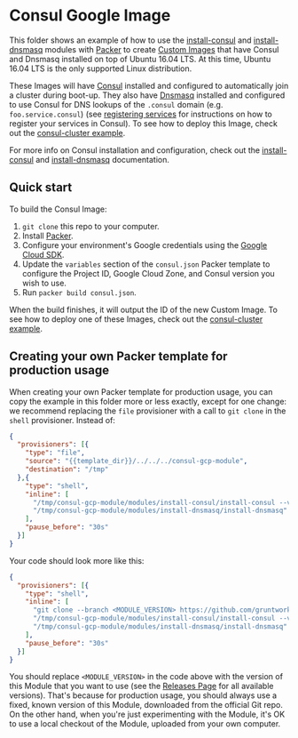 # Consul Google Image

This folder shows an example of how to use the [install-consul](https://github.com/hashicorp/terraform-google-consul/tree/master/modules/install-consul) and 
[install-dnsmasq](https://github.com/hashicorp/terraform-google-consul/tree/master/modules/install-dnsmasq) modules with [Packer](https://www.packer.io/) to create [Custom Images](
https://cloud.google.com/compute/docs/images) that have Consul and Dnsmasq installed on 
top of Ubuntu 16.04 LTS. At this time, Ubuntu 16.04 LTS is the only supported Linux distribution.

These Images will have [Consul](https://www.consul.io/) installed and configured to automatically join a cluster during 
boot-up. They also have [Dnsmasq](http://www.thekelleys.org.uk/dnsmasq/doc.html) installed and configured to use 
Consul for DNS lookups of the `.consul` domain (e.g. `foo.service.consul`) (see [registering 
services](https://www.consul.io/intro/getting-started/services.html) for instructions on how to register your services
in Consul). To see how to deploy this Image, check out the [consul-cluster example](https://github.com/hashicorp/terraform-google-consul/tree/master/examples/consul-cluster). 

For more info on Consul installation and configuration, check out the 
[install-consul](https://github.com/hashicorp/terraform-google-consul/tree/master/modules/install-consul) and [install-dnsmasq](https://github.com/hashicorp/terraform-google-consul/tree/master/modules/install-dnsmasq) documentation.



## Quick start

To build the Consul Image:

1. `git clone` this repo to your computer.
1. Install [Packer](https://www.packer.io/).
1. Configure your environment's Google credentials using the [Google Cloud SDK](https://cloud.google.com/sdk/).
1. Update the `variables` section of the `consul.json` Packer template to configure the Project ID, Google Cloud Zone, 
   and Consul version you wish to use.
1. Run `packer build consul.json`.

When the build finishes, it will output the ID of the new Custom Image. To see how to deploy one of these Images, check
out the  [consul-cluster example](https://github.com/hashicorp/terraform-google-consul/tree/master/examples/consul-cluster).




## Creating your own Packer template for production usage

When creating your own Packer template for production usage, you can copy the example in this folder more or less 
exactly, except for one change: we recommend replacing the `file` provisioner with a call to `git clone` in the `shell` 
provisioner. Instead of:

```json
{
  "provisioners": [{
    "type": "file",
    "source": "{{template_dir}}/../../../consul-gcp-module",
    "destination": "/tmp"
  },{
    "type": "shell",
    "inline": [
      "/tmp/consul-gcp-module/modules/install-consul/install-consul --version {{user `consul_version`}}",
      "/tmp/consul-gcp-module/modules/install-dnsmasq/install-dnsmasq"
    ],
    "pause_before": "30s"
  }]
}
```

Your code should look more like this:

```json
{
  "provisioners": [{
    "type": "shell",
    "inline": [
      "git clone --branch <MODULE_VERSION> https://github.com/gruntwork-io/consul-gcp-module.git /tmp/consul-gcp-module",
      "/tmp/consul-gcp-module/modules/install-consul/install-consul --version {{user `consul_version`}}",
      "/tmp/consul-gcp-module/modules/install-dnsmasq/install-dnsmasq"
    ],
    "pause_before": "30s"
  }]
}
```

You should replace `<MODULE_VERSION>` in the code above with the version of this Module that you want to use (see
the [Releases Page](https://github.com/hashicorp/terraform-google-consul/tree/master/releases) for all available versions). That's because for production usage, you should always
use a fixed, known version of this Module, downloaded from the official Git repo. On the other hand, when you're 
just experimenting with the Module, it's OK to use a local checkout of the Module, uploaded from your own 
computer.